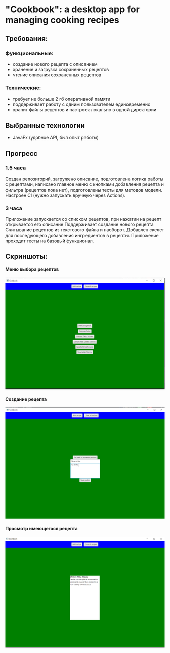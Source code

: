 # "Cookbook": a desktop app for managing cooking recipes

## Требования:
### Функциональные:
- создание нового рецепта с описанием
- хранение и загрузка сохраненных рецептов
- чтение описания сохраненных рецептов
### Технические:
- требует не больше 2 гб оперативной памяти
- поддерживает работу с одним пользователем единовременно
- хранит файлы рецептов и настроек локально в одной директории

## Выбранные технологии
- JavaFx (удобное API, был опыт работы)

## Прогресс
### 1.5 часа
Создан репозиторий, загружено описание, подготовлена логика работы с рецептами, написано главное меню с кнопками добавления рецепта и фильтра (рецептов пока нет), подготовлены тесты для методов модели. Настроен CI (нужно запускать вручную через Actions).
### 3 часа
Приложение запускается со списком рецептов, при нажатии на рецепт открывается его описание
Поддерживает создание нового рецепта
Считывание рецептов из текстового файла и наоборот.
Добавлен скелет для последующего добавления ингредиентов в рецепты.
Приложение проходит тесты на базовый функционал.

## Скриншоты:
#### Меню выбора рецептов
![s1](docs/screenshots/main_menu.png)
#### Создание рецепта
![s1](docs/screenshots/recipe_creation.png)
#### Просмотр имеющегося рецепта
![s1](docs/screenshots/recipe_view.png)

